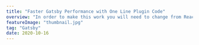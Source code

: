 ```yaml
---
title: "Faster Gatsby Performance with One Line Plugin Code"
overview: "In order to make this work you will need to change from React to Preact which is basically React alternative with keeping your React syntax and workflow"
featureImage: "thumbnail.jpg"
tag: "Gatsby"
date: 2020-10-16
---
```

